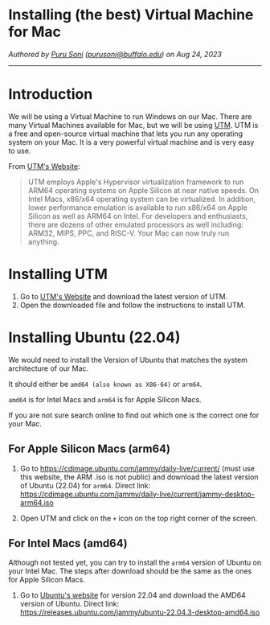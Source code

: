 # Installing (the best) Virtual Machine for Mac
*Authored by [Puru Soni](https://github.com/puru-soni-04) (purusoni@buffalo.edu) on Aug 24, 2023*
***

# Introduction 
We will be using a Virtual Machine to run Windows on our Mac. There are many Virtual Machines available for Mac, but we will be using [UTM](https://mac.getutm.app/). UTM is a free and open-source virtual machine that lets you run any operating system on your Mac. It is a very powerful virtual machine and is very easy to use.

From [UTM's Website](https://mac.getutm.app/): 
> UTM employs Apple's Hypervisor virtualization framework to run ARM64 operating systems on Apple Silicon at near native speeds. On Intel Macs, x86/x64 operating system can be virtualized. In addition, lower performance emulation is available to run x86/x64 on Apple Silicon as well as ARM64 on Intel. For developers and enthusiasts, there are dozens of other emulated processors as well including: ARM32, MIPS, PPC, and RISC-V. Your Mac can now truly run anything.

# Installing UTM
1. Go to [UTM's Website](https://mac.getutm.app/) and download the latest version of UTM.
2. Open the downloaded file and follow the instructions to install UTM.

# Installing Ubuntu (22.04)
We would need to install the Version of Ubuntu that matches the system architecture of our Mac.

It should either be `amd64 (also known as X86-64)` or `arm64`. 

`amd64` is for Intel Macs and `arm64` is for Apple Silicon Macs.

If you are not sure search online to find out which one is the correct one for your Mac.


## For Apple Silicon Macs (arm64)
1. Go to https://cdimage.ubuntu.com/jammy/daily-live/current/ (must use this website, the ARM .iso is not public) and download the latest version of Ubuntu (22.04) for `arm64`. Direct link: https://cdimage.ubuntu.com/jammy/daily-live/current/jammy-desktop-arm64.iso

2. Open UTM and click on the `+` icon on the top right corner of the screen.

## For Intel Macs (amd64)
Although not tested yet, you can try to install the `arm64` version of Ubuntu on your Intel Mac. The steps after download should be the same as the ones for Apple Silicon Macs.

1. Go to [Ubuntu's website](https://releases.ubuntu.com/jammy/) for version 22.04 and download the AMD64 version of Ubuntu. Direct link: https://releases.ubuntu.com/jammy/ubuntu-22.04.3-desktop-amd64.iso


